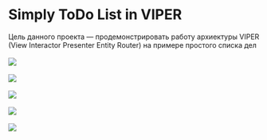 # Simply ToDo List in VIPER
Цель данного проекта — продемонстрировать работу архиектуры VIPER (View Interactor Presenter Entity Router) на примере простого списка дел
\
\
![](https://github.com/fdu4er/Simply-ToDo-List-in-Viper/blob/main/Simulator%20Screen%20Shot%20-%20iPhone%2011%20-%202021-04-24%20at%2023.22.49.png?isRaw=true)
\
\
![](https://github.com/fdu4er/Simply-ToDo-List-in-Viper/blob/main/Simulator%20Screen%20Shot%20-%20iPhone%2011%20-%202021-04-24%20at%2023.23.37.png?isRaw=true)
\
\
![](https://github.com/fdu4er/Simply-ToDo-List-in-Viper/blob/main/Simulator%20Screen%20Shot%20-%20iPhone%2011%20-%202021-04-24%20at%2023.23.50.png?isRaw=true)
\
\
![](https://github.com/fdu4er/Simply-ToDo-List-in-Viper/blob/main/Simulator%20Screen%20Shot%20-%20iPhone%2011%20-%202021-04-24%20at%2023.24.00.png?isRaw=true)
\
\
![](https://github.com/fdu4er/Simply-ToDo-List-in-Viper/blob/main/Simulator%20Screen%20Shot%20-%20iPhone%2011%20-%202021-04-24%20at%2023.24.22.png?isRaw=true)
